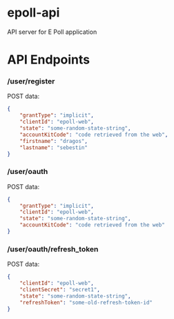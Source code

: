 # epoll-api
API server for E Poll application

# API Endpoints

### /user/register

POST data:
```Json
{
	"grantType": "implicit",
	"clientId": "epoll-web",
	"state": "some-random-state-string",
	"accountKitCode": "code retrieved from the web",
	"firstname": "dragos",
	"lastname": "sebestin"
}
```

### /user/oauth

POST data:
```Json
{
	"grantType": "implicit",
	"clientId": "epoll-web",
	"state": "some-random-state-string",
	"accountKitCode": "code retrieved from the web"
}
```

### /user/oauth/refresh_token

POST data:
```Json
{
	"clientId": "epoll-web",
	"clientSecret": "secret1",
	"state": "some-random-state-string",
	"refreshToken": "some-old-refresh-token-id"
}
```
